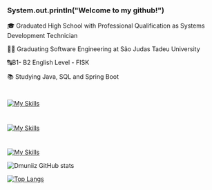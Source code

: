 ### System.out.println("Welcome to my github!")

🎓 Graduated High School with Professional Qualification as Systems Development Technician

👨‍💻 Graduating Software Engineering at São Judas Tadeu University

🔠B1- B2 English Level - FISK

📚 Studying Java, SQL and Spring Boot

#

[![My Skills](https://skillicons.dev/icons?i=c,java,kotlin,javascript,spring,mysql,mongodb&theme=dark)](https://skillicons.dev)

#

[![My Skills](https://skillicons.dev/icons?i=windows,linux&theme=dark)](https://skillicons.dev)

#

[![My Skills](https://skillicons.dev/icons?i=linkedin,&theme=dark)](https://www.linkedin.com/in/davy-muniz-3560a2302/)



![Dmuniiz GitHub stats](https://github-readme-stats.vercel.app/api?username=Dmuniiz&show_icons=true&theme=dark)


[![Top Langs](https://github-readme-stats.vercel.app/api/top-langs/?username=Dmuniiz&layout=compact)](https://github.com/Dmuniiz/github-readme-stats)


